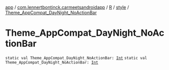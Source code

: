 [app](../../../index.md) / [com.lennertbontinck.carmeetsandroidapp](../../index.md) / [R](../index.md) / [style](index.md) / [Theme_AppCompat_DayNight_NoActionBar](./-theme_-app-compat_-day-night_-no-action-bar.md)

# Theme_AppCompat_DayNight_NoActionBar

`static val Theme_AppCompat_DayNight_NoActionBar: `[`Int`](https://kotlinlang.org/api/latest/jvm/stdlib/kotlin/-int/index.html)
`static val Theme_AppCompat_DayNight_NoActionBar: `[`Int`](https://kotlinlang.org/api/latest/jvm/stdlib/kotlin/-int/index.html)
